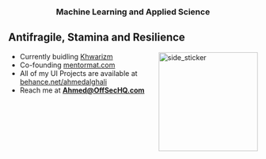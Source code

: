 <!--<p align="left"> <img src="https://komarev.com/ghpvc/?username=a7med7x7&label=Profile%20views&color=0e75b6&style=flat" alt="a7med7x7" /> </p> -->

<h3 align="center">Machine Learning and Applied Science</h3>



<p align='center'>
</p>
<h2> Antifragile, Stamina and Resilience </h2>
<img align="right" width=200px height=200px alt="side_sticker" src="https://media.giphy.com/media/TEnXkcsHrP4YedChhA/giphy.gif" />

- Currently buidling [Khwarizm](https://github.com/A7med7x7/khwarizm)
- Co-founding [mentormat.com](https://mentormat.com)
- All of my UI Projects are available at [behance.net/ahmedalghali](https://www.behance.net/ahmedalghali)
- Reach me at **Ahmed@OffSecHQ.com**


